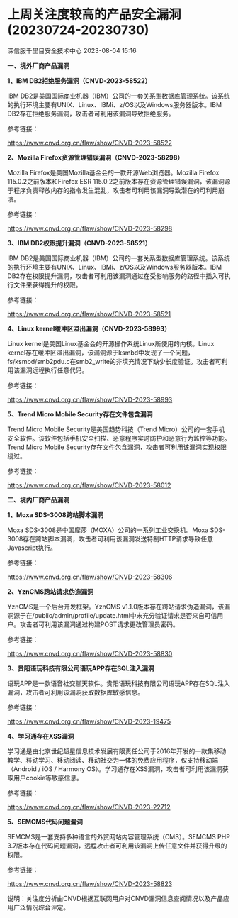 #  上周关注度较高的产品安全漏洞(20230724-20230730)   
 深信服千里目安全技术中心   2023-08-04 15:16  
  
**一、境外厂商产品漏洞**  
  
**1、IBM DB2拒绝服务漏洞（CNVD-2023-58522）**  
  
IBM DB2是美国国际商业机器（IBM）公司的一套关系型数据库管理系统。该系统的执行环境主要有UNIX、Linux、IBMi、z/OS以及Windows服务器版本。IBM DB2存在拒绝服务漏洞，攻击者可利用该漏洞导致拒绝服务。  
  
参考链接：  
  
https://www.cnvd.org.cn/flaw/show/CNVD-2023-58522  
  
**2、Mozilla Firefox资源管理错误漏洞（CNVD-2023-58298）**  
  
Mozilla Firefox是美国Mozilla基金会的一款开源Web浏览器。Mozilla Firefox 115.0.2之前版本和Firefox ESR 115.0.2之前版本存在资源管理错误漏洞，该漏洞源于程序负责释放内存的指令发生混乱，攻击者可利用该漏洞导致潜在的可利用崩溃。  
  
参考链接：  
  
https://www.cnvd.org.cn/flaw/show/CNVD-2023-58298  
  
**3、IBM DB2权限提升漏洞（CNVD-2023-58521）**  
  
IBM DB2是美国国际商业机器（IBM）公司的一套关系型数据库管理系统。该系统的执行环境主要有UNIX、Linux、IBMi、z/OS以及Windows服务器版本。IBM DB2存在权限提升漏洞，攻击者可利用该漏洞通过在受影响服务的路径中插入可执行文件来获得提升的权限。  
  
参考链接：  
  
https://www.cnvd.org.cn/flaw/show/CNVD-2023-58521  
  
**4、Linux kernel缓冲区溢出漏洞（CNVD-2023-58993）**  
  
Linux kernel是美国Linux基金会的开源操作系统Linux所使用的内核。Linux kernel存在缓冲区溢出漏洞，该漏洞源于ksmbd中发现了一个问题，fs/ksmbd/smb2pdu.c在smb2_write的非填充情况下缺少长度验证。攻击者可利用该漏洞远程执行任意代码。  
  
参考链接：  
  
https://www.cnvd.org.cn/flaw/show/CNVD-2023-58993  
  
**5、Trend Micro Mobile Security存在文件包含漏洞**  
  
Trend Micro Mobile Security是美国趋势科技（Trend Micro）公司的一套手机安全软件。该软件包括手机安全扫描、恶意程序实时防护和恶意行为监控等功能。Trend Micro Mobile
Security存在文件包含漏洞，攻击者可利用该漏洞实现权限绕过。  
  
参考链接：  
  
https://www.cnvd.org.cn/flaw/show/CNVD-2023-58012  
  
  
**二、境内厂商产品漏洞**  
  
**1、Moxa SDS-3008跨站脚本漏洞**  
  
Moxa SDS-3008是中国摩莎（MOXA）公司的一系列工业交换机。Moxa SDS-3008存在跨站脚本漏洞，攻击者可利用该漏洞发送特制HTTP请求导致任意Javascript执行。  
  
参考链接：  
  
https://www.cnvd.org.cn/flaw/show/CNVD-2023-58306  
  
**2、YznCMS跨站请求伪造漏洞**  
  
YznCMS是一个后台开发框架。YznCMS v1.1.0版本存在跨站请求伪造漏洞，该漏洞源于在/public/admin/profile/update.html中未充分验证请求是否来自可信用户。攻击者可利用该漏洞通过构建POST请求更改管理员密码。  
  
参考链接：  
  
https://www.cnvd.org.cn/flaw/show/CNVD-2023-58830  
  
**3、贵阳语玩科技有限公司语玩APP存在SQL注入漏洞**  
  
语玩APP是一款语音社交聊天软件。贵阳语玩科技有限公司语玩APP存在SQL注入漏洞，攻击者可利用该漏洞获取数据库敏感信息。  
  
参考链接：  
  
https://www.cnvd.org.cn/flaw/show/CNVD-2023-19475  
  
**4、学习通存在XSS漏洞**  
  
学习通是由北京世纪超星信息技术发展有限责任公司于2016年开发的一款集移动教学、移动学习、移动阅读、移动社交为一体的免费应用程序，仅支持移动端（Android / iOS / Harmony OS）。学习通存在XSS漏洞，攻击者可利用该漏洞获取用户cookie等敏感信息。  
  
参考链接：  
  
https://www.cnvd.org.cn/flaw/show/CNVD-2023-22712  
  
**5、SEMCMS代码问题漏洞**  
  
SEMCMS是一套支持多种语言的外贸网站内容管理系统（CMS）。SEMCMS PHP 3.7版本存在代码问题漏洞，远程攻击者可利用该漏洞上传任意文件并获得升级的权限。  
  
参考链接：  
  
https://www.cnvd.org.cn/flaw/show/CNVD-2023-58823  
  
  
说明：关注度分析由CNVD根据互联网用户对CNVD漏洞信息查阅情况以及产品应用广泛情况综合评定。  
  
